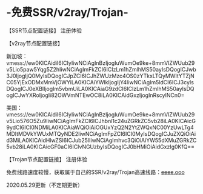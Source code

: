 # -免费SSR/v2ray/Trojan-
【SSR节点配置链接】
注册体验

【v2ray节点配置链接】

新加坡：
vmess://ew0KICAidiI6ICIyIiwNCiAgInBzIjogIuWumOe9ke+8mmVlZWUub29v5Lio5paw5Yqg5Z2hIiwNCiAgImFkZCI6ICIzLm1hZmlhMS50ayIsDQogICJwb3J0IjogIjQ0MyIsDQogICJpZCI6ICJhZWUzMzc4OS0zYTkxLTQyMWItYTZjNC05YjExODMxMmVjOWYiLA0KICAiYWlkIjogIjY4IiwNCiAgIm5ldCI6ICJ3cyIsDQogICJ0eXBlIjogIm5vbmUiLA0KICAiaG9zdCI6ICIzLm1hZmlhMS50ayIsDQogICJwYXRoIjogIi82OWVmNTEwOC8iLA0KICAidGxzIjogInRscyINCn0=

美国：
vmess://ew0KICAidiI6ICIyIiwNCiAgInBzIjogIuWumOe9ke+8mmVlZWUub29v5Lio576O5Zu9IiwNCiAgImFkZCI6ICJhbnl1c24uZGRkZC5vb28iLA0KICAicG9ydCI6ICI0NDMiLA0KICAiaWQiOiAiOGUxYzQ2N2YtZWQxNC00YzUwLTg4MDItMDVkYWUxMTQyNDE2IiwNCiAgImFpZCI6ICI0MyIsDQogICJuZXQiOiAid3MiLA0KICAidHlwZSI6ICJub25lIiwNCiAgImhvc3QiOiAiYW55dXMuZGRkZC5vb28iLA0KICAicGF0aCI6ICIvNGUzbyIsDQogICJ0bHMiOiAidGxzIg0KfQ==

【Trojan节点配置链接】
注册体验

免费线路速度较慢，获取属于自己的SSR/v2ray/Trojan高速线路：<a href="https://eeee.ooo/auth/register?code=c9HR">eeee.ooo</a>

2020.05.29更新（不定期更新）

